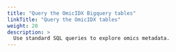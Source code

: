 ```yaml
---
title: "Query the OmicIDX Bigquery tables"
linkTitle: "Query the OmicIDX tables"
weight: 20
description: >
  Use standard SQL queries to explore omics metadata.
---
```



